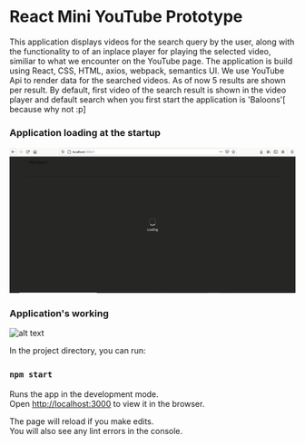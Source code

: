 <H1> React Mini YouTube Prototype</H1>
  
 <p> This application displays videos for the search query by the user, along with the functionality to of an inplace player for playing the selected video, similiar to what we encounter on the YouTube page. The application is build using React, CSS, HTML, axios, webpack, semantics UI. We use YouTube Api to render data for the searched videos. As of now 5 results are shown per result. By default, first video of the search result is shown in the video player and default search when you first start the application is 'Baloons'[ because why not :p] </p>
  
  <h3> Application loading at the startup </h3>
  
 ![alt text](https://github.com/archi14/React-Mini-YouTube-prototype/blob/master/Animation.gif "Application on startUp")
 
 <h3> Application's working </h3>
 
![alt text](https://github.com/archi14/React-Mini-YouTube-prototype/blob/master/Animation2.gif "Application working")   
   


In the project directory, you can run:

### `npm start`

Runs the app in the development mode.\
Open [http://localhost:3000](http://localhost:3000) to view it in the browser.

The page will reload if you make edits.\
You will also see any lint errors in the console.

